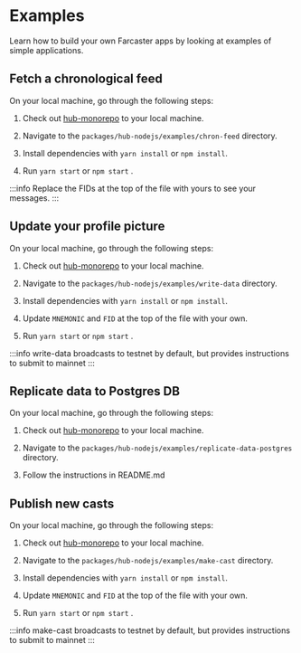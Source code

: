 # Examples

Learn how to build your own Farcaster apps by looking at examples of simple applications.

## Fetch a chronological feed

On your local machine, go through the following steps:

1. Check out [hub-monorepo](https://github.com/farcasterxyz/hub-monorepo) to your local machine.

2. Navigate to the `packages/hub-nodejs/examples/chron-feed` directory.

3. Install dependencies with `yarn install` or `npm install`.

4. Run `yarn start` or `npm start` .

:::info
Replace the FIDs at the top of the file with yours to see your messages.
:::

## Update your profile picture

On your local machine, go through the following steps:

1. Check out [hub-monorepo](https://github.com/farcasterxyz/hub-monorepo) to your local machine.

2. Navigate to the `packages/hub-nodejs/examples/write-data` directory.

3. Install dependencies with `yarn install` or `npm install`.

4. Update `MNEMONIC` and `FID` at the top of the file with your own.

5. Run `yarn start` or `npm start` .

:::info
write-data broadcasts to testnet by default, but provides instructions to submit to mainnet
:::

## Replicate data to Postgres DB

On your local machine, go through the following steps:

1. Check out [hub-monorepo](https://github.com/farcasterxyz/hub-monorepo) to your local machine.

2. Navigate to the `packages/hub-nodejs/examples/replicate-data-postgres` directory.

3. Follow the instructions in README.md

## Publish new casts

On your local machine, go through the following steps:

1. Check out [hub-monorepo](https://github.com/farcasterxyz/hub-monorepo) to your local machine.

2. Navigate to the `packages/hub-nodejs/examples/make-cast` directory.

3. Install dependencies with `yarn install` or `npm install`.

4. Update `MNEMONIC` and `FID` at the top of the file with your own.

5. Run `yarn start` or `npm start` .

:::info
make-cast broadcasts to testnet by default, but provides instructions to submit to mainnet
:::